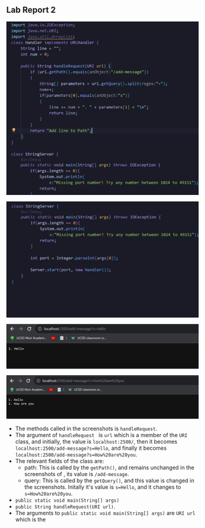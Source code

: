## Lab Report 2

![image](images/code1rep2.png)

![image](images/code2rep2.png)

![image](images/hello.jpeg)

![image](images/how.jpeg)

- The methods called in the screenshots is ```handleRequest```.
- The argument of ```handleRequest ``` is ```url``` which is a member of the ```URI``` class, and initially, the value is  ```localhost:2500/```, then it becomes ```localhost:2500/add-message?s=Hello```, and finally it becomes ```localhost:2500/add-message?s=How%20are%20you```.
- The relevant fields of the class are:
  - path: This is called by the ```getPath()```, and remains unchanged in the screenshots of , its value is `/add-message`.
  - query: This is called by the ```getQuery()```, and this value is changed in the screenshots. Initally it's value is ```s=Hello```, and it changes to ```s=How%20are%20you```.
- ```public static void main(String[] args)```
- ```public String handleRequest(URI url)```.
- The arguments to ```public static void main(String[] args)``` are ```URI url``` which is the 
